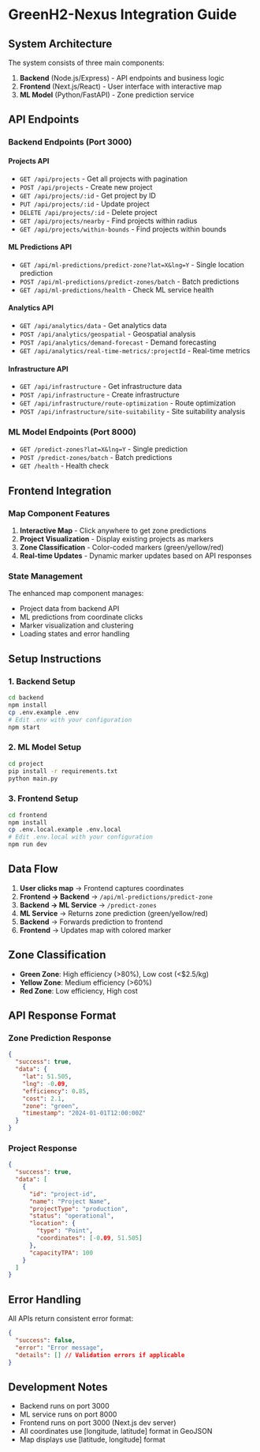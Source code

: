 # GreenH2-Nexus Integration Guide

## System Architecture

The system consists of three main components:

1. **Backend** (Node.js/Express) - API endpoints and business logic
2. **Frontend** (Next.js/React) - User interface with interactive map
3. **ML Model** (Python/FastAPI) - Zone prediction service

## API Endpoints

### Backend Endpoints (Port 3000)

#### Projects API
- `GET /api/projects` - Get all projects with pagination
- `POST /api/projects` - Create new project
- `GET /api/projects/:id` - Get project by ID
- `PUT /api/projects/:id` - Update project
- `DELETE /api/projects/:id` - Delete project
- `GET /api/projects/nearby` - Find projects within radius
- `GET /api/projects/within-bounds` - Find projects within bounds

#### ML Predictions API
- `GET /api/ml-predictions/predict-zone?lat=X&lng=Y` - Single location prediction
- `POST /api/ml-predictions/predict-zones/batch` - Batch predictions
- `GET /api/ml-predictions/health` - Check ML service health

#### Analytics API
- `GET /api/analytics/data` - Get analytics data
- `POST /api/analytics/geospatial` - Geospatial analysis
- `POST /api/analytics/demand-forecast` - Demand forecasting
- `GET /api/analytics/real-time-metrics/:projectId` - Real-time metrics

#### Infrastructure API
- `GET /api/infrastructure` - Get infrastructure data
- `POST /api/infrastructure` - Create infrastructure
- `GET /api/infrastructure/route-optimization` - Route optimization
- `POST /api/infrastructure/site-suitability` - Site suitability analysis

### ML Model Endpoints (Port 8000)

- `GET /predict-zones?lat=X&lng=Y` - Single prediction
- `POST /predict-zones/batch` - Batch predictions
- `GET /health` - Health check

## Frontend Integration

### Map Component Features

1. **Interactive Map** - Click anywhere to get zone predictions
2. **Project Visualization** - Display existing projects as markers
3. **Zone Classification** - Color-coded markers (green/yellow/red)
4. **Real-time Updates** - Dynamic marker updates based on API responses

### State Management

The enhanced map component manages:
- Project data from backend API
- ML predictions from coordinate clicks
- Marker visualization and clustering
- Loading states and error handling

## Setup Instructions

### 1. Backend Setup
```bash
cd backend
npm install
cp .env.example .env
# Edit .env with your configuration
npm start
```

### 2. ML Model Setup
```bash
cd project
pip install -r requirements.txt
python main.py
```

### 3. Frontend Setup
```bash
cd frontend
npm install
cp .env.local.example .env.local
# Edit .env.local with your configuration
npm run dev
```

## Data Flow

1. **User clicks map** → Frontend captures coordinates
2. **Frontend → Backend** → `/api/ml-predictions/predict-zone`
3. **Backend → ML Service** → `/predict-zones`
4. **ML Service** → Returns zone prediction (green/yellow/red)
5. **Backend** → Forwards prediction to frontend
6. **Frontend** → Updates map with colored marker

## Zone Classification

- **Green Zone**: High efficiency (>80%), Low cost (<$2.5/kg)
- **Yellow Zone**: Medium efficiency (>60%)
- **Red Zone**: Low efficiency, High cost

## API Response Format

### Zone Prediction Response
```json
{
  "success": true,
  "data": {
    "lat": 51.505,
    "lng": -0.09,
    "efficiency": 0.85,
    "cost": 2.1,
    "zone": "green",
    "timestamp": "2024-01-01T12:00:00Z"
  }
}
```

### Project Response
```json
{
  "success": true,
  "data": [
    {
      "id": "project-id",
      "name": "Project Name",
      "projectType": "production",
      "status": "operational",
      "location": {
        "type": "Point",
        "coordinates": [-0.09, 51.505]
      },
      "capacityTPA": 100
    }
  ]
}
```

## Error Handling

All APIs return consistent error format:
```json
{
  "success": false,
  "error": "Error message",
  "details": [] // Validation errors if applicable
}
```

## Development Notes

- Backend runs on port 3000
- ML service runs on port 8000
- Frontend runs on port 3000 (Next.js dev server)
- All coordinates use [longitude, latitude] format in GeoJSON
- Map displays use [latitude, longitude] format